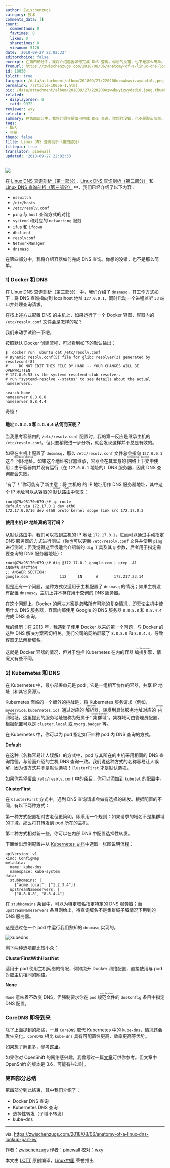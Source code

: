 ```yaml
---
author: Zwischenzugs
category: 技术
comments_data: []
count:
  commentnum: 0
  favtimes: 0
  likes: 0
  sharetimes: 0
  viewnum: 5126
date: '2018-09-27 22:02:33'
editorchoice: false
excerpt: 在第四部分中，我将介绍容器如何完成 DNS 查询。你想的没错，也不是那么简单。
fromurl: https://zwischenzugs.com/2018/08/06/anatomy-of-a-linux-dns-lookup-part-iv/
id: 10056
islctt: true
largepic: /data/attachment/album/201809/27/220200ozwwbwyizwydadi0.jpeg
permalink: /article-10056-1.html
pic: /data/attachment/album/201809/27/220200ozwwbwyizwydadi0.jpeg.thumb.jpg
related:
- displayorder: 0
  raid: 9972
reviewer: wxy
selector: ''
summary: 在第四部分中，我将介绍容器如何完成 DNS 查询。你想的没错，也不是那么简单。
tags:
- DNS
- 容器
thumb: false
title: Linux DNS 查询剖析（第四部分）
titlepic: true
translator: pinewall
updated: '2018-09-27 22:02:33'
---
```


![](/data/attachment/album/201809/27/220200ozwwbwyizwydadi0.jpeg)


在 [Linux DNS 查询剖析（第一部分）](/article-9943-1.html)，[Linux DNS 查询剖析（第二部分）](/article-9949-1.html) 和 [Linux DNS 查询剖析（第三部分）](/article-9972-1.html) 中，我们已经介绍了以下内容：


* `nsswitch`
* `/etc/hosts`
* `/etc/resolv.conf`
* `ping` 与 `host` 查询方式的对比
* `systemd` 和对应的 `networking` 服务
* `ifup` 和 `ifdown`
* `dhclient`
* `resolvconf`
* `NetworkManager`
* `dnsmasq`


在第四部分中，我将介绍容器如何完成 DNS 查询。你想的没错，也不是那么简单。


### 1) Docker 和 DNS


在 [Linux DNS 查询剖析（第三部分）](/article-9972-1.html) 中，我们介绍了 `dnsmasq`，其工作方式如下：将 DNS 查询指向到 localhost 地址 `127.0.0.1`，同时启动一个进程监听 `53` 端口并处理查询请求。


在按上述方式配置 DNS 的主机上，如果运行了一个 Docker 容器，容器内的 `/etc/resolv.conf` 文件会是怎样的呢？


我们来动手试验一下吧。


按照默认 Docker 创建流程，可以看到如下的默认输出：



```
$  docker run  ubuntu cat /etc/resolv.conf
# Dynamic resolv.conf(5) file for glibc resolver(3) generated by resolvconf(8)
#     DO NOT EDIT THIS FILE BY HAND -- YOUR CHANGES WILL BE OVERWRITTEN
# 127.0.0.53 is the systemd-resolved stub resolver.
# run "systemd-resolve --status" to see details about the actual nameservers.

search home
nameserver 8.8.8.8
nameserver 8.8.4.4
```

奇怪！


#### 地址 `8.8.8.8` 和 `8.8.4.4` 从何而来呢？


当我思考容器内的 `/etc/resolv.conf` 配置时，我的第一反应是继承主机的 `/etc/resolv.conf`。但只要稍微进一步分析，就会发现这样并不总是有效的。


如果在主机上配置了 `dnsmasq`，那么 `/etc/resolv.conf` 文件总会指向 `127.0.0.1` 这个<ruby> 回环地址 <rt>  loopback address </rt></ruby>。如果这个地址被容器继承，容器会在其本身的<ruby> 网络上下文 <rt>  networking context </rt></ruby>中使用；由于容器内并没有运行（在 `127.0.0.1` 地址的）DNS 服务器，因此 DNS 查询都会失败。


“有了！”你可能有了新主意：将 主机的 的 IP 地址用作 DNS 服务器地址，其中这个 IP 地址可以从容器的<ruby> 默认路由 <rt>  default route </rt></ruby>中获取：



```
root@79a95170e679:/# ip route
default via 172.17.0.1 dev eth0
172.17.0.0/16 dev eth0 proto kernel scope link src 172.17.0.2
```

#### 使用主机 IP 地址真的可行吗？


从默认路由中，我们可以找到主机的 IP 地址 `172.17.0.1`，进而可以通过手动指定 DNS 服务器的方式进行测试（你也可以更新 `/etc/resolv.conf` 文件并使用 `ping` 进行测试；但我觉得这里很适合介绍新的 `dig` 工具及其 `@` 参数，后者用于指定需要查询的 DNS 服务器地址）：



```
root@79a95170e679:/# dig @172.17.0.1 google.com | grep -A1 ANSWER.SECTION
;; ANSWER SECTION:
google.com.             112     IN      A       172.217.23.14
```

但是还有一个问题，这种方式仅适用于主机配置了 `dnsmasq` 的情况；如果主机没有配置 `dnsmasq`，主机上并不存在用于查询的 DNS 服务器。


在这个问题上，Docker 的解决方案是忽略所有可能的复杂情况，即无论主机中使用什么 DNS 服务器，容器内都使用 Google 的 DNS 服务器 `8.8.8.8` 和 `8.8.4.4` 完成 DNS 查询。


我的经历：在 2013 年，我遇到了使用 Docker 以来的第一个问题，与 Docker 的这种 DNS 解决方案密切相关。我们公司的网络屏蔽了 `8.8.8.8` 和 `8.8.4.4`，导致容器无法解析域名。


这就是 Docker 容器的情况，但对于包括 Kubernetes 在内的容器 <ruby> 编排引擎 <rt>  orchestrators </rt></ruby>，情况又有些不同。


### 2) Kubernetes 和 DNS


在 Kubernetes 中，最小部署单元是 pod；它是一组相互协作的容器，共享 IP 地址（和其它资源）。


Kubernetes 面临的一个额外的挑战是，将 Kubernetes 服务请求（例如，`myservice.kubernetes.io`）通过对应的<ruby> 解析器 <rt>  resolver </rt></ruby>，转发到具体服务地址对应的<ruby> 内网地址 <rt>  private network </rt></ruby>。这里提到的服务地址被称为归属于“<ruby> 集群域 <rt>  cluster domain </rt></ruby>”。集群域可由管理员配置，根据配置可以是 `cluster.local` 或 `myorg.badger` 等。


在 Kubernetes 中，你可以为 pod 指定如下四种 pod 内 DNS 查询的方式。


**Default**


在这种（名称容易让人误解）的方式中，pod 与其所在的主机采用相同的 DNS 查询路径，与前面介绍的主机 DNS 查询一致。我们说这种方式的名称容易让人误解，因为该方式并不是默认选项！`ClusterFirst` 才是默认选项。


如果你希望覆盖 `/etc/resolv.conf` 中的条目，你可以添加到 `kubelet` 的配置中。


**ClusterFirst**


在 `ClusterFirst` 方式中，遇到 DNS 查询请求会做有选择的转发。根据配置的不同，有以下两种方式：


第一种方式配置相对古老但更简明，即采用一个规则：如果请求的域名不是集群域的子域，那么将其转发到 pod 所在的主机。


第二种方式相对新一些，你可以在内部 DNS 中配置选择性转发。


下面给出示例配置并从 [Kubernetes 文档](https://kubernetes.io/docs/tasks/administer-cluster/dns-custom-nameservers/#impacts-on-pods)中选取一张图说明流程：



```
apiVersion: v1
kind: ConfigMap
metadata:
  name: kube-dns
  namespace: kube-system
data:
  stubDomains: |
    {"acme.local": ["1.2.3.4"]}
  upstreamNameservers: |
    ["8.8.8.8", "8.8.4.4"]
```

在 `stubDomains` 条目中，可以为特定域名指定特定的 DNS 服务器；而 `upstreamNameservers` 条目则给出，待查询域名不是集群域子域情况下用到的 DNS 服务器。


这是通过在一个 pod 中运行我们熟知的 `dnsmasq` 实现的。


![kubedns](/data/attachment/album/201809/27/220238y708309mckx80x8k.png)


剩下两种选项都比较小众：


**ClusterFirstWithHostNet**


适用于 pod 使用主机网络的情况，例如绕开 Docker 网络配置，直接使用与 pod 对应主机相同的网络。


**None**


`None` 意味着不改变 DNS，但强制要求你在 `pod` <ruby> 规范文件 <rt>  specification </rt></ruby>的 `dnsConfig` 条目中指定 DNS 配置。


### CoreDNS 即将到来


除了上面提到的那些，一旦 `CoreDNS` 取代 Kubernetes 中的 `kube-dns`，情况还会发生变化。`CoreDNS` 相比 `kube-dns` 具有可配置性更高、效率更高等优势。


如果想了解更多，参考[这里](https://coredns.io/)。


如果你对 OpenShift 的网络感兴趣，我曾写过一篇[文章](https://zwischenzugs.com/2017/10/21/openshift-3-6-dns-in-pictures/)可供你参考。但文章中 OpenShift 的版本是 3.6，可能有些过时。


### 第四部分总结


第四部分到此结束，其中我们介绍了：


* Docker DNS 查询
* Kubernetes DNS 查询
* 选择性转发（子域不转发）
* kube-dns




---


via: <https://zwischenzugs.com/2018/08/06/anatomy-of-a-linux-dns-lookup-part-iv/>


作者：[zwischenzugs](https://zwischenzugs.com/) 译者：[pinewall](https://github.com/pinewall) 校对：[wxy](https://github.com/wxy)


本文由 [LCTT](https://github.com/LCTT/TranslateProject) 原创编译，[Linux中国](https://linux.cn/) 荣誉推出